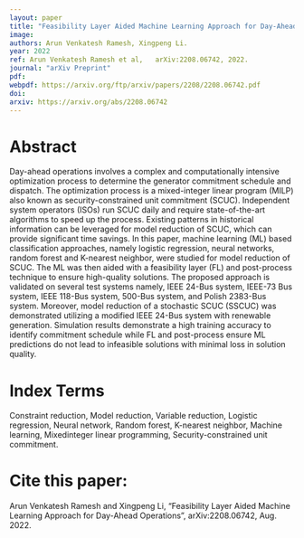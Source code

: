 ```yaml
---
layout: paper
title: "Feasibility Layer Aided Machine Learning Approach for Day-Ahead Operations"
image: 
authors: Arun Venkatesh Ramesh, Xingpeng Li.
year: 2022
ref: Arun Venkatesh Ramesh et al, 	arXiv:2208.06742, 2022.
journal: "arXiv Preprint"
pdf: 
webpdf: https://arxiv.org/ftp/arxiv/papers/2208/2208.06742.pdf
doi: 
arxiv: https://arxiv.org/abs/2208.06742
---
```


# Abstract

Day-ahead operations involves a complex and computationally intensive optimization process to determine the generator commitment schedule and dispatch. The optimization process is a mixed-integer linear program (MILP) also known as security-constrained unit commitment (SCUC). Independent system operators (ISOs) run SCUC daily and require state-of-the-art algorithms to speed up the process. Existing patterns in historical information can be leveraged for model reduction of SCUC, which can provide significant time savings. In this paper, machine learning (ML) based classification approaches, namely logistic regression, neural networks, random forest and K-nearest neighbor, were studied for model reduction of SCUC. The ML was then aided with a feasibility layer (FL) and post-process technique to ensure high-quality solutions. The proposed approach is validated on several test systems namely, IEEE 24-Bus system, IEEE-73 Bus system, IEEE 118-Bus system, 500-Bus system, and Polish 2383-Bus system. Moreover, model reduction of a stochastic SCUC (SSCUC) was demonstrated utilizing a modified IEEE 24-Bus system with renewable generation. Simulation results demonstrate a high training accuracy to identify commitment schedule while FL and post-process ensure ML predictions do not lead to infeasible solutions with minimal loss in solution quality.

# Index Terms
Constraint reduction, Model reduction, Variable reduction, Logistic regression, Neural network, Random forest, K-nearest neighbor, Machine learning, Mixedinteger linear programming, Security-constrained unit commitment.

# Cite this paper:
Arun Venkatesh Ramesh and Xingpeng Li, “Feasibility Layer Aided Machine Learning Approach for Day-Ahead Operations”, arXiv:2208.06742, Aug. 2022.


